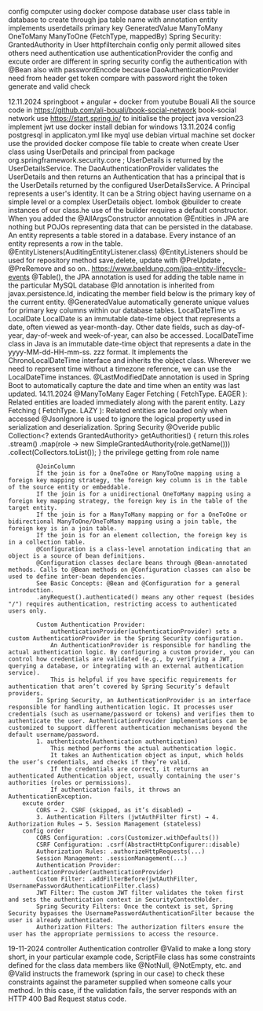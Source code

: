 config 
    computer using docker compose
database
    user class
    table in database to create through jpa
    table name with annotation entity  implements userdetails
    primary key GeneratedValue
    ManyToMany OneToMany ManyToOne (FetchType, mappedBy)
Spring Security:
    GrantedAuthority in User
    httpfilterchain config 
        only permit allowed sites
        others need authentication
        use authenticationProvider
        the config and excute order are different in spring security
    config the authentication with @Bean also with passwordEncode because DaoAuthenticationProvider need
    from header get token compare with password right 
        the token generate and valid check
 
12.11.2024
    springboot + angular + docker
    from youtube Bouali Ali
    the source code in https://github.com/ali-bouali/book-social-network
    book-social network
    use https://start.spring.io/ to initialise the project
        java version23
    implement jwt
    use docker
        install debian for windows
13.11.2024
    config postgresql in applicaton.yml
        like myql
    use debian virtual machine set docker 
        use the provided docker compose file
    table to create
        when create User class using UserDetails and principal from package org.springframework.security.core ;
            UserDetails is returned by the UserDetailsService. The DaoAuthenticationProvider validates the 
            UserDetails and then returns an Authentication that has a principal that is the UserDetails returned by the configured UserDetailsService.
            A Principal represents a user's identity.
            It can be a String object having username on a simple level or a complex UserDetails object.
        lombok @builder to create instances of our class.he use of the builder requires a default constructor. When you added the @AllArgsConstructor annotation
            @Entities in JPA are nothing but POJOs representing data that can be persisted in the database. An entity represents 
            a table stored in a database. Every instance of an entity represents a row in the table.
           @EntityListeners(AuditingEntityListener.class)  @EntityListeners should be used for repository method save,delete, update with @PreUpdate , @PreRemove and so on..
            https://www.baeldung.com/jpa-entity-lifecycle-events
            @Table(), the JPA annotation is used for adding the table name in the particular MySQL database
            @Id annotation is inherited from javax.persistence.Id, indicating the member field below is the primary key of the current entity. 
            @GeneratedValue automatically generate unique values for primary key columns within our database tables.
        LocalDateTime vs LocalDate
            LocalDate is an immutable date-time object that represents a date, often viewed as year-month-day. Other date fields, such as day-of-year, day-of-week and week-of-year, can also be accessed. 
            LocalDateTime class in Java is an immutable date-time object that represents a date in the yyyy-MM-dd-HH-mm-ss. zzz format.
             It implements the ChronoLocalDateTime interface and inherits the object class. Wherever we need to represent time without a timezone reference, we can use the LocalDateTime instances.
            @LastModifiedDate annotation is used in Spring Boot to automatically capture the date and time when an entity was last updated.
14.11.2024
            @ManyToMany Eager Fetching ( FetchType. EAGER ): Related entities are loaded immediately along with the parent entity. Lazy Fetching ( FetchType. LAZY ): Related entities are loaded only when accessed 
            @JsonIgnore is used to ignore the logical property used in serialization and deserialization.
         Spring Security
            @Overide
             public Collection<? extends GrantedAuthority> getAuthorities() {
                return this.roles
                        .stream()
                        .map(role -> new SimpleGrantedAuthority(role.getName()))
                        .collect(Collectors.toList());
            }
            the privilege getting from role name

            @JoinColumn
            If the join is for a OneToOne or ManyToOne mapping using a foreign key mapping strategy, the foreign key column is in the table of the source entity or embeddable.
            If the join is for a unidirectional OneToMany mapping using a foreign key mapping strategy, the foreign key is in the table of the target entity.
            If the join is for a ManyToMany mapping or for a OneToOne or bidirectional ManyToOne/OneToMany mapping using a join table, the foreign key is in a join table.
            If the join is for an element collection, the foreign key is in a collection table.
            @Configuration is a class-level annotation indicating that an object is a source of bean definitions. 
            @Configuration classes declare beans through @Bean-annotated methods. Calls to @Bean methods on @Configuration classes can also be used to define inter-bean dependencies. 
            See Basic Concepts: @Bean and @Configuration for a general introduction.
            .anyRequest().authenticated() means any other request (besides "/") requires authentication, restricting access to authenticated users only.

            Custom Authentication Provider:
                authenticationProvider(authenticationProvider) sets a custom AuthenticationProvider in the Spring Security configuration.
                An AuthenticationProvider is responsible for handling the actual authentication logic. By configuring a custom provider, you can control how credentials are validated (e.g., by verifying a JWT, querying a database, or integrating with an external authentication service).
                This is helpful if you have specific requirements for authentication that aren’t covered by Spring Security’s default providers.
            In Spring Security, an AuthenticationProvider is an interface responsible for handling authentication logic. It processes user credentials (such as username/password or tokens) and verifies them to authenticate the user. AuthenticationProvider implementations can be customized to support different authentication mechanisms beyond the default username/password.
            1. authenticate(Authentication authentication)
                This method performs the actual authentication logic.
                It takes an Authentication object as input, which holds the user’s credentials, and checks if they’re valid.
                If the credentials are correct, it returns an authenticated Authentication object, usually containing the user's authorities (roles or permissions).
                If authentication fails, it throws an AuthenticationException.
        excute order
            CORS → 2. CSRF (skipped, as it’s disabled) → 
            3. Authentication Filters (jwtAuthFilter first) → 4. Authorization Rules → 5. Session Management (stateless)
        config order
            CORS Configuration: .cors(Customizer.withDefaults())
            CSRF Configuration: .csrf(AbstractHttpConfigurer::disable)
            Authorization Rules: .authorizeHttpRequests(...)
            Session Management: .sessionManagement(...)
            Authentication Provider: .authenticationProvider(authenticationProvider)
            Custom Filter: .addFilterBefore(jwtAuthFilter, UsernamePasswordAuthenticationFilter.class)
            JWT Filter: The custom JWT filter validates the token first and sets the authentication context in SecurityContextHolder.
            Spring Security Filters: Once the context is set, Spring Security bypasses the UsernamePasswordAuthenticationFilter because the user is already authenticated.
            Authorization Filters: The authorization filters ensure the user has the appropriate permissions to access the resource.
19-11-2024
    controller
        Authentication controller
            @Valid to make a long story short, in your particular example code, ScriptFile class has some constraints defined for the class data members like
             @NotNull, @NotEmpty, etc. and @Valid instructs the framework (spring in our case) to check these constraints 
             against the parameter supplied when someone calls your method. In this case, if the validation fails, the server responds with an HTTP 400 Bad Request status code.



